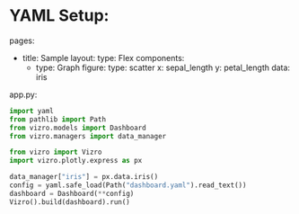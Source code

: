 # YAML Setup:
pages:
  - title: Sample
    layout:
      type: Flex
    components:
      - type: Graph
        figure:
          type: scatter
          x: sepal_length
          y: petal_length
          data: iris

app.py:
```python
import yaml
from pathlib import Path
from vizro.models import Dashboard
from vizro.managers import data_manager

from vizro import Vizro
import vizro.plotly.express as px

data_manager["iris"] = px.data.iris()
config = yaml.safe_load(Path("dashboard.yaml").read_text())
dashboard = Dashboard(**config)
Vizro().build(dashboard).run()
```